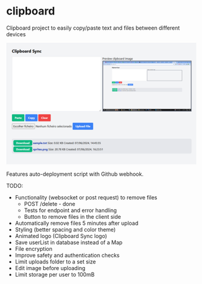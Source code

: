 # clipboard
Clipboard project to easily copy/paste text and files between different devices

![alt text](image-1.png)

Features auto-deployment script with Github webhook.


TODO:
- Functionality (websocket or post request) to remove files 
  - POST /delete - done
  - Tests for endpoint and error handling
  - Button to remove files in the client side
- Automatically remove files 5 minutes after upload
- Styling (better spacing and color theme)
- Animated logo (Clipboard Sync logo)
- Save userList in database instead of a Map
- File encryption
- Improve safety and authentication checks
- Limit uploads folder to a set size
- Edit image before uploading
- Limit storage per user to 100mB